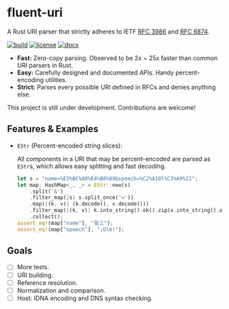 # fluent-uri

A Rust URI parser that strictly adheres to IETF [RFC 3986] and [RFC 6874].

[![build](https://img.shields.io/github/workflow/status/yescallop/fluent-uri-rs/Rust)](https://github.com/yescallop/fluent-uri-rs/actions/workflows/rust.yml)
[![license](https://img.shields.io/github/license/yescallop/fluent-uri-rs?color=blue)](/LICENSE)
[![docs](https://img.shields.io/badge/docs-GitHub%20Pages-red)](https://yescallop.cn/fluent-uri-rs/fluent_uri/)

- **Fast:** Zero-copy parsing. Observed to be 2x ~ 25x faster than common URI parsers in Rust.
- **Easy:** Carefully designed and documented APIs. Handy percent-encoding utilities.
- **Strict:** Parses every possible URI defined in RFCs and denies anything else.

This project is still under development. Contributions are welcome!

[RFC 3986]: https://datatracker.ietf.org/doc/html/rfc3986/
[RFC 6874]: https://datatracker.ietf.org/doc/html/rfc6874/

## Features & Examples

- `EStr` (Percent-encoded string slices):

    All components in a URI that may be percent-encoded are parsed as `EStr`s, which allows easy splitting and fast decoding.

    ```rust
    let s = "name=%E5%BC%A0%E4%B8%89&speech=%C2%A1Ol%C3%A9%21";
    let map: HashMap<_, _> = EStr::new(s)
        .split('&')
        .filter_map(|s| s.split_once('='))
        .map(|(k, v)| (k.decode(), v.decode()))
        .filter_map(|(k, v)| k.into_string().ok().zip(v.into_string().ok()))
        .collect();
    assert_eq!(map["name"], "张三");
    assert_eq!(map["speech"], "¡Olé!");
    ```

## Goals

- [ ] More tests.
- [ ] URI building.
- [ ] Reference resolution.
- [ ] Normalization and comparison.
- [ ] Host: IDNA encoding and DNS syntax checking.
